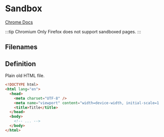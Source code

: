 # Sandbox

[Chrome Docs](https://developer.chrome.com/docs/extensions/mv3/manifest/sandbox/)

:::tip Chromium Only
Firefox does not support sandboxed pages.
:::

## Filenames

<EntrypointPatterns
  :patterns="[
    ['entrypoints/sandbox.html', 'sandbox.html'],
    ['entrypoints/sandbox/index.html', 'sandbox.html'],
    ['entrypoints/<name>.sandbox.html', '<name>.html` '],
    ['entrypoints/<name>.sandbox/index.html', '<name>.html` '],
  ]"
/>

## Definition

Plain old HTML file.

```html
<!DOCTYPE html>
<html lang="en">
  <head>
    <meta charset="UTF-8" />
    <meta name="viewport" content="width=device-width, initial-scale=1.0" />
    <title>Title</title>
  </head>
  <body>
    <!-- ... -->
  </body>
</html>
```
